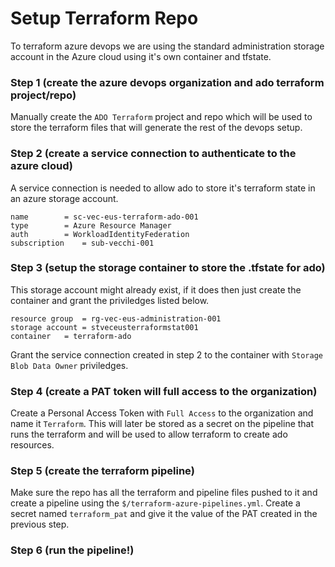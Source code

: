 # Setup Terraform Repo
To terraform azure devops we are using the standard administration storage account in the Azure cloud using it's own container and tfstate.

### Step 1 (create the azure devops organization and ado terraform project/repo)
Manually create the `ADO Terraform` project and repo which will be used to store the terraform files that will generate the rest of the devops setup.

### Step 2 (create a service connection to authenticate to the azure cloud)
A service connection is needed to allow ado to store it's terraform state in an azure storage account.
``` text
name		= sc-vec-eus-terraform-ado-001
type		= Azure Resource Manager
auth		= WorkloadIdentityFederation
subscription	= sub-vecchi-001
```

### Step 3 (setup the storage container to store the .tfstate for ado)
This storage account might already exist, if it does then just create the container and grant the priviledges listed below.
``` text
resource group	= rg-vec-eus-administration-001
storage account	= stveceusterraformstat001
container	= terraform-ado
```

Grant the service connection created in step 2 to the container with `Storage Blob Data Owner` priviledges.


### Step 4 (create a PAT token will full access to the organization)
Create a Personal Access Token with `Full Access` to the organization and name it `Terraform`. This will later be stored as a secret on the pipeline that runs the terraform and will be used to allow terraform to create ado resources.

### Step 5 (create the terraform pipeline)
Make sure the repo has all the terraform and pipeline files pushed to it and create a pipeline using the `$/terraform-azure-pipelines.yml`.  Create a secret named `terraform_pat` and give it the value of the PAT created in the previous step.

### Step 6 (run the pipeline!)